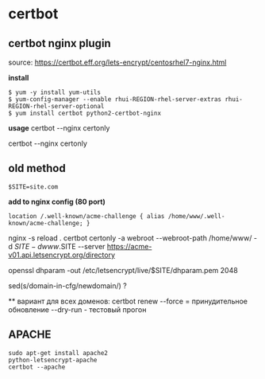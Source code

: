 certbot
=======

## certbot nginx plugin 
source: https://certbot.eff.org/lets-encrypt/centosrhel7-nginx.html

**install**
```
$ yum -y install yum-utils
$ yum-config-manager --enable rhui-REGION-rhel-server-extras rhui-REGION-rhel-server-optional
$ yum install certbot python2-certbot-nginx
```
**usage**
certbot --nginx certonly

certbot --nginx certonly

## old method

    $SITE=site.com

**add to nginx config (80 port)**

    location /.well-known/acme-challenge { alias /home/www/.well-known/acme-challenge; }
nginx -s reload .
certbot certonly -a webroot --webroot-path /home/www/ -d $SITE -d www.$SITE --server https://acme-v01.api.letsencrypt.org/directory

openssl dhparam -out /etc/letsencrypt/live/$SITE/dhparam.pem 2048

sed(s/domain-in-cfg/newdomain/) ?

** вариант для всех доменов:
certbot renew
--force = принудительное обновление
--dry-run - тестовый прогон

## APACHE
```
sudo apt-get install apache2 
python-letsencrypt-apache
certbot --apache
```
